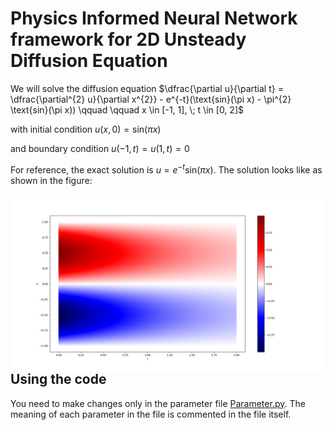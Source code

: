 # Physics Informed Neural Network framework for 2D Unsteady Diffusion Equation

We will solve the diffusion equation
$\dfrac{\partial u}{\partial t} = \dfrac{\partial^{2} u}{\partial x^{2}} - e^{-t}(\text{sin}(\pi x) - \pi^{2} \text{sin}(\pi x)) \qquad \qquad x \in [-1, 1], \; t \in [0, 2]$

with initial condition
$u(x, 0) = \text{sin}(\pi x)$

and boundary condition
$u(-1, t) = u(1, t) = 0$

For reference, the exact solution is $u = e^{-t}\text{sin}(\pi x)$. The solution looks like as shown in the figure:

<img src="Exact.png"
     alt="Exact Solution of the Diffusion Equation"
     style="float: left; margin-right: 10px;" />
     

## Using the code
You need to make changes only in the parameter file [Parameter.py](https://github.com/rushikesh-7/PINN-Diffusion/blob/main/Parameters.py). The meaning of each parameter in the file is commented in the file itself.

